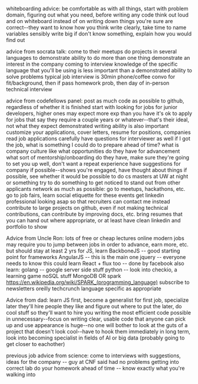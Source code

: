 whiteboarding advice:
  be comfortable
  as with all things, start with problem domain, figuring out what you need, before writing any code
  think out loud and on whiteboard instead of on writing down things you're sure are correct--they want to know how you think
  write clearly, take time to name variables sensibly
  write big
  if don't know something, explain how you would find out

advice from socrata talk:
  come to their meetups 
  do projects in several languages to demonstrate ability to do more than one thing
  demonstrate an interest in the company coming to interview
  knowledge of the specific language that you'll be using is less important than a demonstrated ability to solve problems
  typical job interview is 30min phone/coffee convo for fit/background, then if pass homework prob, then day of in-person technical interview

advice from codefellows panel:
  post as much code as possible to github, regardless of whether it is finished
  start with looking for jobs for junior developers, higher ones may expect more exp than you have
  it's ok to apply for jobs that say they require a couple years or whatever--that's their ideal, not what they expect
  demonstrated writing ability is also important
  customize your applications, cover letters, resume for positions, companies
  read job applications carefully
  have questions for interviewer as well
    if I got the job, what is something I could do to prepare ahead of time?
    what is company culture like
    what opportunities do they have for advancement
    what sort of mentorship/onboarding do they have, make sure they're going to set you up well, don't want a repeat experience
    have suggestions for company if possible--shows you're engaged, have thought about things
    if possible, see whether it would be possible to do cs masters at UW at night or something
  try to do something to get noticed to stand out from other applicants
  network as much as possible:
    go to meetups, hackathons, etc. 
    go to job fairs, learn social etiquette for these events
    get linkedin professional looking asap so that recruiters can contact me instead
    contribute to large projects on github, even if not making technical contributions, can contribute by improving docs, etc. 
    bring resumes that you can hand out where appropriate, or at least have clean linkedin and portfolio to show
    
Advice from Uncle Ron:
  lots of free or cheap lectures online
  modern jobs may require you to jump between jobs in order to advance, earn more, etc. but should stay at least 2 yrs 
  for JS, learn
    BackboneJS -- good starting point for frameworks
    AngularJS -- this is the main one
    jquery -- everyone needs to know this
    could learn React + flux too -- done by facebook
  also learn:
    golang -- google server side stuff 
    python -- look into checkio, a learning game
    noSQL stuff
      MongoDB
      OR spark https://en.wikipedia.org/wiki/SPARK_(programming_language)
  subscribe to newsletters
    oreilly
    techcrunch
    language specific as appropriate
    
Advice from dad:
  learn JS first, become a generalist for first job, specialize later
  they'll hire people they like and figure out where to put the later, do cool stuff so they'll want to hire you
  writing the most efficient code possible in unnecessary--focus on writing clear, usable code that anyone can pick up and use
  appearance is huge--no one will bother to look at the guts of a project that doesn't look cool--have to hook them immediately 
  in long term, look into becoming specialist in fields of AI or big data (probably going to get closer to eachother)
  
previous job advice from science:
  come to interviews with suggestions, ideas for the company  -- guy at CNF said had no problems getting into correct lab 
  do your homework ahead of time -- know exactly what you're walking into
  

